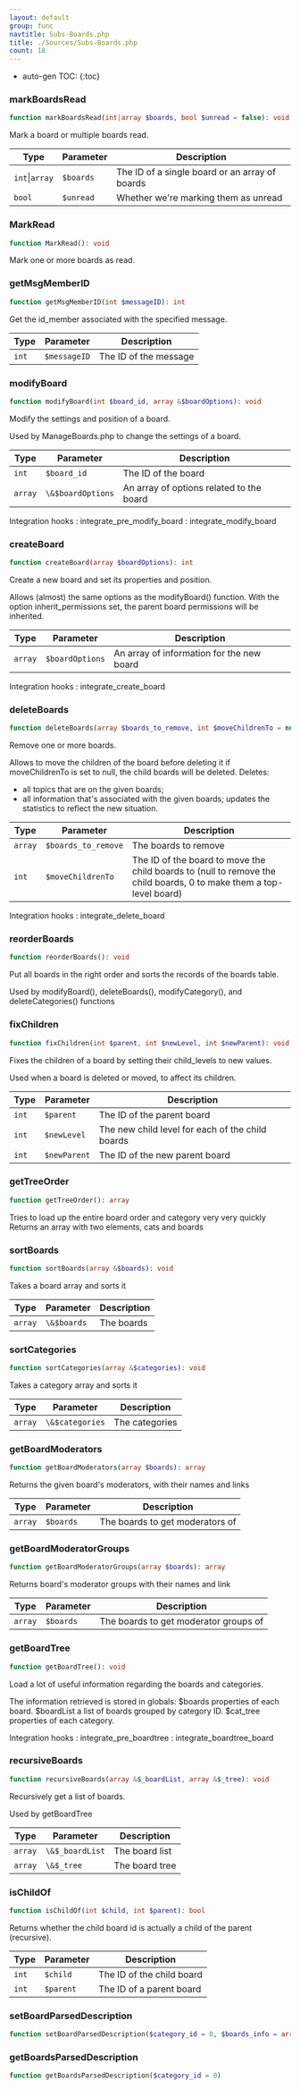 ```yaml
---
layout: default
group: func
navtitle: Subs-Boards.php
title: ./Sources/Subs-Boards.php
count: 18
---
```

* auto-gen TOC:
{:toc}
### markBoardsRead

```php
function markBoardsRead(int|array $boards, bool $unread = false): void
```
Mark a board or multiple boards read.



Type|Parameter|Description
---|---|---
`int`&#124;`array`|`$boards`|The ID of a single board or an array of boards
`bool`|`$unread`|Whether we're marking them as unread

### MarkRead

```php
function MarkRead(): void
```
Mark one or more boards as read.



### getMsgMemberID

```php
function getMsgMemberID(int $messageID): int
```
Get the id_member associated with the specified message.



Type|Parameter|Description
---|---|---
`int`|`$messageID`|The ID of the message

### modifyBoard

```php
function modifyBoard(int $board_id, array &$boardOptions): void
```
Modify the settings and position of a board.

Used by ManageBoards.php to change the settings of a board.

Type|Parameter|Description
---|---|---
`int`|`$board_id`|The ID of the board
`array`|`\&$boardOptions`|An array of options related to the board

Integration hooks
: integrate_pre_modify_board
: integrate_modify_board

### createBoard

```php
function createBoard(array $boardOptions): int
```
Create a new board and set its properties and position.

Allows (almost) the same options as the modifyBoard() function.
With the option inherit_permissions set, the parent board permissions
will be inherited.

Type|Parameter|Description
---|---|---
`array`|`$boardOptions`|An array of information for the new board

Integration hooks
: integrate_create_board

### deleteBoards

```php
function deleteBoards(array $boards_to_remove, int $moveChildrenTo = null): void
```
Remove one or more boards.

Allows to move the children of the board before deleting it
if moveChildrenTo is set to null, the child boards will be deleted.
Deletes:
  - all topics that are on the given boards;
  - all information that's associated with the given boards;
updates the statistics to reflect the new situation.

Type|Parameter|Description
---|---|---
`array`|`$boards_to_remove`|The boards to remove
`int`|`$moveChildrenTo`|The ID of the board to move the child boards to \(null to remove the child boards, 0 to make them a top\-level board\)

Integration hooks
: integrate_delete_board

### reorderBoards

```php
function reorderBoards(): void
```
Put all boards in the right order and sorts the records of the boards table.

Used by modifyBoard(), deleteBoards(), modifyCategory(), and deleteCategories() functions

### fixChildren

```php
function fixChildren(int $parent, int $newLevel, int $newParent): void
```
Fixes the children of a board by setting their child_levels to new values.

Used when a board is deleted or moved, to affect its children.

Type|Parameter|Description
---|---|---
`int`|`$parent`|The ID of the parent board
`int`|`$newLevel`|The new child level for each of the child boards
`int`|`$newParent`|The ID of the new parent board

### getTreeOrder

```php
function getTreeOrder(): array
```
Tries to load up the entire board order and category very very quickly
Returns an array with two elements, cats and boards



### sortBoards

```php
function sortBoards(array &$boards): void
```
Takes a board array and sorts it



Type|Parameter|Description
---|---|---
`array`|`\&$boards`|The boards

### sortCategories

```php
function sortCategories(array &$categories): void
```
Takes a category array and sorts it



Type|Parameter|Description
---|---|---
`array`|`\&$categories`|The categories

### getBoardModerators

```php
function getBoardModerators(array $boards): array
```
Returns the given board's moderators, with their names and links



Type|Parameter|Description
---|---|---
`array`|`$boards`|The boards to get moderators of

### getBoardModeratorGroups

```php
function getBoardModeratorGroups(array $boards): array
```
Returns board's moderator groups with their names and link



Type|Parameter|Description
---|---|---
`array`|`$boards`|The boards to get moderator groups of

### getBoardTree

```php
function getBoardTree(): void
```
Load a lot of useful information regarding the boards and categories.

The information retrieved is stored in globals:
$boards		properties of each board.
$boardList	a list of boards grouped by category ID.
$cat_tree	properties of each category.

Integration hooks
: integrate_pre_boardtree
: integrate_boardtree_board

### recursiveBoards

```php
function recursiveBoards(array &$_boardList, array &$_tree): void
```
Recursively get a list of boards.

Used by getBoardTree

Type|Parameter|Description
---|---|---
`array`|`\&$_boardList`|The board list
`array`|`\&$_tree`|The board tree

### isChildOf

```php
function isChildOf(int $child, int $parent): bool
```
Returns whether the child board id is actually a child of the parent (recursive).



Type|Parameter|Description
---|---|---
`int`|`$child`|The ID of the child board
`int`|`$parent`|The ID of a parent board

### setBoardParsedDescription

```php
function setBoardParsedDescription($category_id = 0, $boards_info = array())
```
### getBoardsParsedDescription

```php
function getBoardsParsedDescription($category_id = 0)
```
